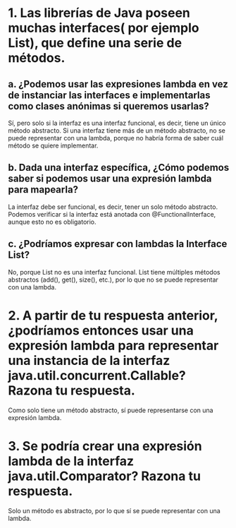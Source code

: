 # 1. Las librerías de Java poseen muchas interfaces( por ejemplo List), que define una serie de métodos.
## a. ¿Podemos usar las expresiones lambda en vez de instanciar las interfaces e implementarlas como clases anónimas si queremos usarlas?
Sí, pero solo si la interfaz es una interfaz funcional, es decir, tiene un único método abstracto.
Si una interfaz tiene más de un método abstracto, no se puede representar con una lambda, porque no habría forma de saber cuál método se quiere implementar.
## b. Dada una interfaz específica, ¿Cómo podemos saber si podemos usar una expresión lambda para mapearla?
La interfaz debe ser funcional, es decir, tener un solo método abstracto.
Podemos verificar si la interfaz está anotada con @FunctionalInterface, aunque esto no es obligatorio.
## c. ¿Podríamos expresar con lambdas la Interface List?
No, porque List no es una interfaz funcional.
List tiene múltiples métodos abstractos (add(), get(), size(), etc.), por lo que no se puede representar con una lambda.


# 2. A partir de tu respuesta anterior, ¿podríamos entonces usar una expresión lambda para representar una instancia de la interfaz java.util.concurrent.Callable? Razona tu respuesta.
Como solo tiene un método abstracto, sí puede representarse con una expresión lambda.

# 3. Se podría crear una expresión lambda de la interfaz java.util.Comparator? Razona tu respuesta.
Solo un método es abstracto, por lo que sí se puede representar con una lambda.





